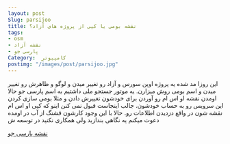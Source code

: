 ```yaml
---
layout: post
Slug: parsijoo
title: نقشه بومی یا کپی از پروژه های آزاد؟
tags:
- osm 
- نقشه آزاد 
- پارسی جو
Category:  کامپیوتر 
postimg: "/images/post/parsijoo.jpg"
---
```




 این روزا مد شده یه پروژه اوپن سورس و آزاد رو تغییر میدن و لوگو و ظاهرش رو تغییر میدن و اسم بومی روش میزارن.
یه موتور جستجو ملی داشتیم به اسم پارسی جو حالا اومدن نقشه او اس ام رو آوردن برای خودشون تغییرش دادن و مثلا بومی سازی کردن این سرویس رو به حساب خودشون.
جالب اینجاست قبول نمی کنن اینو که کپی او اس ام نقشه شون در واقع دزدیدن اطلاعات رو.
حالا با این وجود کارشون قشنگ از آب در اومده دعوت میکنم یه نگاهی بندازید ولی همکاری نکنید در توسعه ش 

[نقشه پارسی جو](https://map.parsijoo.ir)
